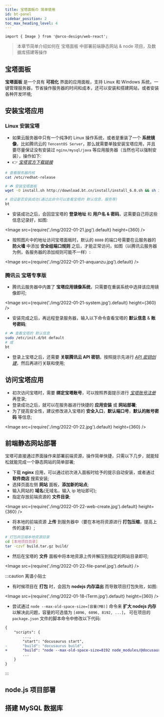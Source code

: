 ```yaml
---
title: 宝塔面板の 简单使用
id: bt-panel
sidebar_position: 2
toc_max_heading_level: 4
---
```


```mdx-code-block
import { Image } from '@arco-design/web-react';
```

> 本章节简单介绍如何在 宝塔面板 中部署前端静态网站 & node 项目，及数据库搭建等操作

## 宝塔面板

**宝塔面板** 是一个具有 **可视化** 界面的应用面板，支持 Linux 和 Windows 系统，一键管理服务器，节省操作服务器的时间和成本，还可以安装和搭建网站，或者安装各种开发环境;

## 安装宝塔应用

### Linux 安装宝塔

- 如果云服务器中只有一个纯净的 Linux 操作系统，或者是重装了一个 **系统镜像**，比如腾讯云的 `TencentOS Server`，那么就需要单独安装宝塔应用，并且要尽量保证没有安装过 `nginx/mysql/java` 等应用服务器（当然也可以强制安装），操作如下:
- 👉 _[宝塔官方下载链接](https://www.bt.cn/new/download.html)_

```bash title="iTerm / cmder 工具"
# 查看服务器内核
cat /etc/redhat-release

# ☘️ 安装宝塔面板
wget -O install.sh http://download.bt.cn/install/install_6.0.sh && sh install.sh

# 验证是否安装成功(通过此命令可以查看宝塔的 默认信息，服务等)
bt
```

- 安装成功之后，会回显宝塔的 **登录地址** 和 **用户名 & 密码**，这需要自己将这些信息记录好，如图:

<Image src={require('./img/2022-01-21.jpg').default} height={360} />

- 按照图片中的地址访问宝塔面板时，默认的 `8888` 的端口号需要在云服务器的 **防火墙** 中添加 **安全组端口规则** 之后，才能正常访问，如图（以腾讯云服务器为例，各服务器的添加规则可能不一样）:

<Image src={require('./img/2022-01-21-anquanzu.jpg').default} />

### 腾讯云 宝塔专享版

- 腾讯云服务器中内置了 **宝塔应用镜像系统**，只需要在重装系统中选择该应用镜像即可;

<Image src={require('./img/2022-01-21-system.jpg').default} height={360} />

- 安装完成之后，再远程登录服务器，输入以下命令查看宝塔的 **默认信息** & **账号密码**;

```bash title="iTerm / cmder 工具"
# ☘️ 查看宝塔的 默认信息
sudo /etc/init.d/bt default
# 或
bt
```

- 登录上宝塔之后，还需要 **关联腾讯云 API 密钥**，按照提示先进行 _[API 密钥创建](https://console.cloud.tencent.com/cam/capi)_，然后再进行关联和使用;

## 访问宝塔应用

- 初次访问宝塔时，需要 **绑定宝塔账号**，可以按照界面提示进行 _[宝塔账号注册](https://www.bt.cn/register.html)_ 再登录;
- 登录成功之后，就可以在服务器进行快捷的 **应用安装** 或 **网站部署**;
- 为了提高安全性，建议修改进入宝塔的 **安全入口**，**默认端口号**，**默认的账号密码** 等信息;

<Image src={require('./img/2022-01-22.jpg').default} height={360} />

## 前端静态网站部署

宝塔可直接通过界面操作来部署前端资源，操作简单快捷，只需以下几步，就能轻松就能完成一个静态网站的简单部署;

- 下载 **nginx** 应用，可以通过初次进入面板时给予的提示自动安装，或者通过 **软件商店** 搜索安装;
- 选择页面左侧 **网站** 面板，**添加新的站点**;
- 输入网站的 **域名**(无域名，输入 ip 地址即可);
- 指定存放前端资源的 **文件目录**;

<Image src={require('./img/2022-01-22-web-create.jpg').default} height={360} />

- 将本地的前端资源 **上传** 到服务器中（要在本地将资源进行 **打包压缩**，提高上传的速率）;

```bash title="iTerm / cmder 工具"
# 打包并压缩本地资源目录
cd [本地项目目录]
tar -czvf build.tar.gz build/
```

- 然后在宝塔的 **文件** 面板中将本地资源上传并解压到指定的网站目录即可;

<Image src={require('./img/2022-01-22-file-panel.jpg').default} />

:::caution 离谱小贴士

- 有时候项目在 **打包** 时，会因为 **nodejs 内存溢出** 而导致项目打包失败，如图:

<Image src={require('./img/2022-01-18-iTerm.jpg').default} height={360} />

- 尝试通过 `node --max-old-space-size=[容量(MB)]` 命令来 **扩大 nodejs 内存** 以解决此问题，容量的可选值为 `[4096, 6096, 8192, ...]`， 可在项目的 `package.json` 文件的脚本命令中修改以下代码:

```diff title="项目/package.json"
{
    "scripts": {
        ...,
        "start": "docusaurus start",
-       "build": "docusaurus build",
+       "build": "node --max-old-space-size=8192 node_modules/@docusaurus/core/bin/docusaurus build",
        ...
    }
}
```

:::

## node.js 项目部署

## 搭建 MySQL 数据库

